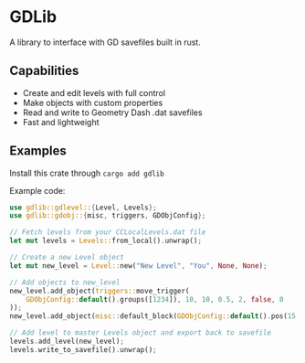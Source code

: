 # GDLib
A library to interface with GD savefiles built in rust.
 
## Capabilities
* Create and edit levels with full control
* Make objects with custom properties
* Read and write to Geometry Dash .dat savefiles
* Fast and lightweight

## Examples
Install this crate through `cargo add gdlib`

Example code:
```rs
use gdlib::gdlevel::{Level, Levels};
use gdlib::gdobj::{misc, triggers, GDObjConfig};

// Fetch levels from your CCLocalLevels.dat file
let mut levels = Levels::from_local().unwrap();

// Create a new Level object
let mut new_level = Level::new("New Level", "You", None, None);

// Add objects to new_level
new_level.add_object(triggers::move_trigger(
    GDObjConfig::default().groups([1234]), 10, 10, 0.5, 2, false, 0
));
new_level.add_object(misc::default_block(GDObjConfig::default().pos(15.0, 15.0)));

// Add level to master Levels object and export back to savefile
levels.add_level(new_level);
levels.write_to_savefile().unwrap();
```
